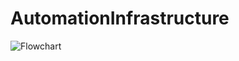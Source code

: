 # AutomationInfrastructure
![Flowchart](https://user-images.githubusercontent.com/62212244/121685467-a1b20300-cac8-11eb-9178-fe9f6b1fba79.png)
